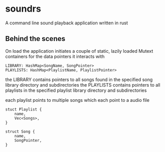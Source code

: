 # soundrs
A command line sound playback application written in rust

## Behind the scenes
On load the application initiates a couple of static, lazily loaded Mutext containers for the data pointers it interacts with

```
LIBRARY: HashMap<SongName, SongPointer>
PLAYLISTS: HashMap<PlaylistName, PlaylistPointer>
```

the LIBRARY contains pointers to all songs found in the specified song library directory and subdirectories
the PLAYLISTS contains pointers to all playlists in the specified playlist library directory and subdirectories

each playlist points to multiple songs which each point to a audio file

```
stuct Playlist {
    name,
    Vec<Songs>,
}

struct Song {
    name,
    SongPointer,
}
```